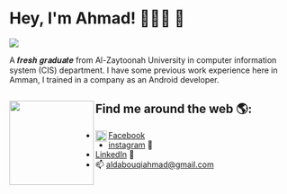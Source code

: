 # Hey, I'm Ahmad! 👨🏾‍💻 👋

<img src="https://cdn.cultofmac.com/wp-content/uploads/2017/04/CoM-Pay-What-You-Want-Learn-to-Code-2017-Bundle.jpg">

A 𝒇𝒓𝒆𝒔𝒉 𝒈𝒓𝒂𝒅𝒖𝒂𝒕𝒆 from Al-Zaytoonah University in computer information system (CIS) department.
I have some previous work experience here in Amman, I trained in a company as an Android developer.

## Find me around the web 🌎: <a href="https://github.com/sponsors/M0nica"><img align="left" width="150" height="150" src="https://mpng.subpng.com/20180526/tz/kisspng-github-computer-security-fork-security-hacker-5b093b09a0dc66.7963438415273315936589.jpg"></a>
- <img align="left" width="20" height="20" src="https://www.flaticon.com/svg/vstatic/svg/2111/2111393.svg?token=exp=1614364645~hmac=8fbbbc5d4ab73e780c4631ceaf696fb0"> <a href="https://www.facebook.com/mmmmmmmgymmmmmmmmmm/" >Facebook</a>
- <a href="https://www.instagram.com/ahmad_aldabouqi/">instagram</a> 🏓
- <a href="https://www.linkedin.com/in/ahmad-aldabouqi-3bb722160/">LinkedIn</a> 💼
- 📫 aldabouqiahmad@gmail.com
